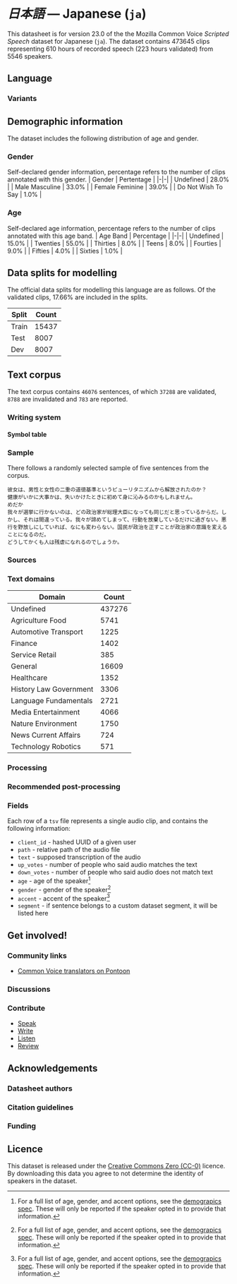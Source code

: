 # *日本語* &mdash; Japanese (`ja`)
This datasheet is for version 23.0 of the the Mozilla Common Voice *Scripted Speech* dataset 
for Japanese (`ja`). The dataset contains 473645 clips representing 610 hours of recorded
speech (223 hours validated) from 5546 speakers.

## Language
<!-- {{LANGUAGE_DESCRIPTION}} -->
<!-- Provide a brief (1-2 paragraph) description of your language -->

### Variants
<!-- {{VARIANT_DESCRIPTION}} -->
<!-- @ OPTIONAL @ -->
<!-- Describe the variants (MCV variants) of your language -->

## Demographic information
The dataset includes the following distribution of age and gender.
<!-- You can get a lot of the information in this section from https://analyzer.cv-toolbox.web.tr/browse -->

### Gender
Self-declared gender information, percentage refers to the number of clips annotated with this gender.
| Gender | Pertentage |
|-|-|
| Undefined | 28.0% |
| Male Masculine | 33.0% |
| Female Feminine | 39.0% |
| Do Not Wish To Say | 1.0% |

<!-- {{GENDER_TABLE}} -->
<!-- @ AUTOMATICALLY GENERATED @ -->
<!-- | Gender | Frequency |
|--------|-----------|
| male, masculine | ? |
| undeclared | ? |
| female, feminine | ? | -->

### Age
Self-declared age information, percentage refers to the number of clips annotated with this age band.
| Age Band | Percentage |
|-|-|
| Undefined | 15.0% |
| Twenties | 55.0% |
| Thirties | 8.0% |
| Teens | 8.0% |
| Fourties | 9.0% |
| Fifties | 4.0% |
| Sixties | 1.0% |

<!-- {{AGE_TABLE}} -->
<!-- @ AUTOMATICALLY GENERATED @ -->
<!-- | Age band | Frequency |
|----------|-----------|
| teens | ? |
| twenties | ? |
| thirties | ? |
| fourties | ? |
| fifties | ? |
   ...if other age ranges are present in your data, add rows... -->

## Data splits for modelling

The official data splits for modelling this language are as follows. Of the validated clips, 17.66% are included in the splits.

 | Split | Count |
|-|-|
| Train | 15437 |
| Test | 8007 |
| Dev | 8007 |


## Text corpus

The text corpus contains `46076` sentences, of which `37288` are validated, `8788` are invalidated and `783` are reported.
<!-- {{TEXT_CORPUS_DESCRIPTION}} -->
<!-- @ OPTIONAL @ -->
<!-- An overview of the text corpus, with information such as average length (in characters and words) of validated sentences. -->

### Writing system
<!-- {{WRITING_SYSTEM_DESCRIPTION}} -->
<!-- @ OPTIONAL @ -->
<!-- A description of the writing system (or writing systems) used in the text corpus -->

#### Symbol table
<!-- {{ALPHABET_TABLE}} -->
<!-- @ OPTIONAL @ -->
<!-- If the writing system is alphabetic, you can include the valid alphabet here -->

### Sample
There follows a randomly selected sample of five sentences from the corpus.

```
彼女は、男性と女性の二重の道徳基準というピューリタニズムから解放されたのか？ 
健康がいかに大事かは、失いかけたときに初めて身に沁みるのかもしれません。
めだか
我々が選挙に行かないのは、どの政治家が総理大臣になっても同じだと思っているからだ。しかし、それは間違っている。我々が諦めてしまって、行動を放棄しているだけに過ぎない。悪行を野放しにしていれば、なにも変わらない。国民が政治を正すことが政治家の意識を変えることになるのだ。
どうしてかくも人は残虐になれるのでしょうか。
```

<!-- {{SENTENCES_SAMPLE}} -->

### Sources
<!-- {{SOURCES_LIST}} -->
<!-- @ OPTIONAL @ -->
<!-- A list of sentence sources, can be curated to the top-N -->

### Text domains

| Domain | Count |
|-|-|
| Undefined | 437276 |
| Agriculture Food | 5741 |
| Automotive Transport | 1225 |
| Finance | 1402 |
| Service Retail | 385 |
| General | 16609 |
| Healthcare | 1352 |
| History Law Government | 3306 |
| Language Fundamentals | 2721 |
| Media Entertainment | 4066 |
| Nature Environment | 1750 |
| News Current Affairs | 724 |
| Technology Robotics | 571 |

<!-- {{TEXT_DOMAIN_DESCRIPTION}} -->
<!-- @ OPTIONAL @ -->
<!-- What text domains are represented in the corpus? -->

### Processing
<!-- {{PROCESSING_DESCRIPTION}} -->
<!-- @ OPTIONAL @ -->
<!-- How has the text data been processed -->

### Recommended post-processing
<!-- {{RECOMMENDED_POSTPROCESSING_DESCRIPTION}} -->
<!-- @ OPTIONAL @ -->
<!-- What should people do before they use the data, for example Unicode normalisation -->

### Fields
Each row of a `tsv` file represents a single audio clip, and contains the following information:

* `client_id` - hashed UUID of a given user
* `path` - relative path of the audio file
* `text` - supposed transcription of the audio
* `up_votes` - number of people who said audio matches the text
* `down_votes` - number of people who said audio does not match text
* `age` - age of the speaker[^1]
* `gender` - gender of the speaker[^1]
* `accent` - accent of the speaker[^1]
* `segment` - if sentence belongs to a custom dataset segment, it will be listed here

#### 
[^1]: For a full list of age, gender, and accent options, see the
[demograpics
spec](https://github.com/common-voice/common-voice/blob/main/web/src/stores/demographics.ts). These
will only be reported if the speaker opted in to provide that
information.

## Get involved!

### Community links

* [Common Voice translators on Pontoon](https://pontoon.mozilla.org/ja/common-voice/contributors/)

<!-- {{COMMUNITY_LINKS_LIST}} -->
<!-- @ OPTIONAL @ -->
<!-- Links to community chats / fora -->

### Discussions
<!-- {{DISCUSSION_LINKS_LIST}} -->
<!-- @ OPTIONAL @ -->
<!-- Any links to discussions, for example on Discourse or other fora or blogs can be included here -->

### Contribute

* [Speak](https://commonvoice.mozilla.org/ja/speak)
* [Write](https://commonvoice.mozilla.org/ja/write)
* [Listen](https://commonvoice.mozilla.org/ja/listen)
* [Review](https://commonvoice.mozilla.org/ja/review)
<!-- {{CONTRIBUTE_LINKS_LIST}} -->
<!-- Here you can include links for how to contribute to the dataset -->

## Acknowledgements

### Datasheet authors
<!-- {{DATASHEET_AUTHORS_LIST}} -->
<!-- A list in the format of: Your Name <email@email.com> -->

### Citation guidelines
<!-- {{CITATION_DESCRIPTION}} -->
<!-- @ OPTIONAL @ -->
<!-- If you published a paper and would like people to cite it, you can include the BiBTeX here -->

### Funding
<!-- {{FUNDING_DESCRIPTION}} -->
<!-- @ OPTIONAL @ -->
<!-- If you received any funding, you can include the acknowledgement here -->

## Licence
This dataset is released under the [Creative Commons Zero (CC-0)](https://creativecommons.org/public-domain/cc0/) licence. By downloading this data
you agree to not determine the identity of speakers in the dataset.